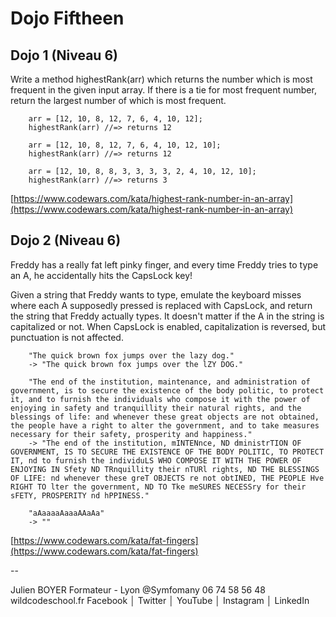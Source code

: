 # Dojo Fiftheen

## Dojo 1 (Niveau 6)

Write a method highestRank(arr) which returns the number which is most frequent in the given input array. If there is a tie for most frequent number, return the largest number of which is most frequent.



```
    arr = [12, 10, 8, 12, 7, 6, 4, 10, 12];
    highestRank(arr) //=> returns 12

    arr = [12, 10, 8, 12, 7, 6, 4, 10, 12, 10];
    highestRank(arr) //=> returns 12

    arr = [12, 10, 8, 8, 3, 3, 3, 3, 2, 4, 10, 12, 10];
    highestRank(arr) //=> returns 3
```


[https://www.codewars.com/kata/highest-rank-number-in-an-array](https://www.codewars.com/kata/highest-rank-number-in-an-array)


## Dojo 2 (Niveau 6)


Freddy has a really fat left pinky finger, and every time Freddy tries to type an A, he accidentally hits the CapsLock key!

Given a string that Freddy wants to type, emulate the keyboard misses where each A supposedly pressed is replaced with CapsLock, and return the string that Freddy actually types. It doesn't matter if the A in the string is capitalized or not. When CapsLock is enabled, capitalization is reversed, but punctuation is not affected.


```
    "The quick brown fox jumps over the lazy dog."
    -> "The quick brown fox jumps over the lZY DOG."

    "The end of the institution, maintenance, and administration of government, is to secure the existence of the body politic, to protect it, and to furnish the individuals who compose it with the power of enjoying in safety and tranquillity their natural rights, and the blessings of life: and whenever these great objects are not obtained, the people have a right to alter the government, and to take measures necessary for their safety, prosperity and happiness."
    -> "The end of the institution, mINTENnce, ND dministrTION OF GOVERNMENT, IS TO SECURE THE EXISTENCE OF THE BODY POLITIC, TO PROTECT IT, nd to furnish the individuLS WHO COMPOSE IT WITH THE POWER OF ENJOYING IN Sfety ND TRnquillity their nTURl rights, ND THE BLESSINGS OF LIFE: nd whenever these greT OBJECTS re not obtINED, THE PEOPLE Hve  RIGHT TO lter the government, ND TO Tke meSURES NECESSry for their sFETY, PROSPERITY nd hPPINESS."

    "aAaaaaAaaaAAaAa"
    -> ""
```

[https://www.codewars.com/kata/fat-fingers](https://www.codewars.com/kata/fat-fingers)



-- 

Julien BOYER
Formateur - Lyon  @Symfomany
06 74 58 56 48
wildcodeschool.fr
Facebook  │  Twitter  │  YouTube  │ Instagram  │  LinkedIn

